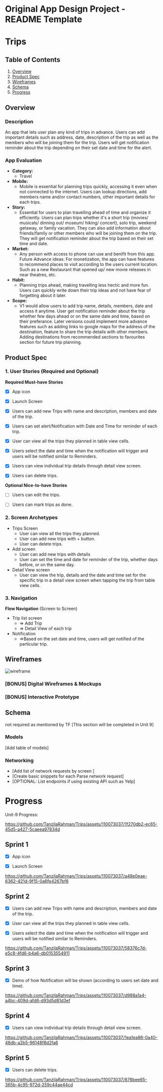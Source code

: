 Original App Design Project - README Template
===

# Trips

## Table of Contents

1. [Overview](#Overview)
2. [Product Spec](#Product-Spec)
3. [Wireframes](#Wireframes)
4. [Schema](#Schema)
5. [Progress](#Progress)

## Overview

### Description

An app that lets user plan any kind of trips in advance. Users can add important details such as address, date, description of the trip as well as the members who will be joining them for the trip. Users will get notification reminder about the trip depending on their set date and time for the alert. 

### App Evaluation

- **Category:** 
    - Travel
- **Mobile:**
    - Mobile is essential for planning trips quickly, accessing it even when not connected to the internet. Users can lookup directions, add members name and/or contact numbers, other important details for each trips.
- **Story:**
    - Essential for users to plan travelling ahead of time and organize it efficiently. Users can plan trips whether it's a short trip (movies/ musicals/ dinning out/ museum/ hiking/ concert), solo trip, weekend getaway, or family vacation. They can also add information about friends/family or other members who will be joining them on the trip. They will get notification reminder about the trip based on their set time and date.  
- **Market:**
    - Any person with access to phone can use and benifit from this app. Future Advance ideas: For monetization, the app can have features to recommend places to visit according to the users current location. Such as a new Restaurant that opened up/ new movie releases in near theatres, etc.
- **Habit:**
    - Planning trips ahead, making travelling less hectic and more fun. Users can quickly write down their trip ideas and not have fear of forgetting about it later.
- **Scope:**
    - V1 would allow users to add trip name, details, members, date and access it anytime. User get notification reminder about the trip whether few days ahead or on the same date and time, based on their preferance. Later versions could implement more advance features such as adding links to google maps for the address of the destination, feature to share the trip details with other members. Adding destinations from recommended sections to favourites section for future trip planning. 


## Product Spec

### 1. User Stories (Required and Optional)

**Required Must-have Stories**
- [x] App icon
- [x] Launch Screen
- [x] Users can add new Trips with name and description, members and date of the trip.
- [x] Users can set alert/Notification with Date and Time for reminder of each trip.
- [x] User can view all the trips they planned in table view cells. 
- [x] Users select the date and time when the notification will trigger and users will be notified similar to Reminders. 
- [x] Users can view individual trip details through detail view screen. 
- [x] Users can delete trips.


**Optional Nice-to-have Stories**

- [ ] Users can edit the trips.
- [ ] Users can mark trips as done.


### 2. Screen Archetypes

- Trips Screen
    - User can view all the trips they planned.
    - User can add new trips with + button.
    - User can delete trips. 
- Add screen 
    -  User can add new trips with details
    -  User can set the time and date for reminder of the trip, whether days before, or on the same day. 
- Detail View screen
    - User can view the trip, details and the date and time set for the specific trip in a detail view screen when tapping the trip from table view cells. 

### 3. Navigation


**Flow Navigation** (Screen to Screen)

- Trip list screen
  - => Add Trip
  - => Detail View of each trip
- Notification
  - =>Based on the set date and time, users will get notified of the particular trip. 


## Wireframes

![wireframe](https://github.com/TanzilaRahman/Trip-planner/assets/110073037/2d0a2c47-ad3d-4343-8dcc-3ecb1d4a18fc)


### [BONUS] Digital Wireframes & Mockups

### [BONUS] Interactive Prototype

## Schema 
not required as mentioned by TF
[This section will be completed in Unit 9] 

### Models

[Add table of models]


### Networking

- [Add list of network requests by screen ]
- [Create basic snippets for each Parse network request]
- [OPTIONAL: List endpoints if using existing API such as Yelp]

# Progress
Unit-9 Progress:


https://github.com/TanzilaRahman/Trips/assets/110073037/1f270db2-ec65-45d5-a427-5caeea97834d


## Sprint 1

- [x] App icon
- [x] Launch Screen



https://github.com/TanzilaRahman/Trips/assets/110073037/a48e0eae-6362-421d-9f15-0a6fe4267bf8




## Sprint 2
- [x] Users can add new Trips with name and description, members and date of the trip.
- [x] User can view all the trips they planned in table view cells. 
- [x] Users select the date and time when the notification will trigger and users will be notified similar to Reminders. 




https://github.com/TanzilaRahman/Trips/assets/110073037/58376c7d-e5c8-4fd6-b4a6-db0153554911



## Sprint 3
- [x] Demo of how Notification will be shown (according to users set date and time).






https://github.com/TanzilaRahman/Trips/assets/110073037/d988a1a4-a4bc-409d-afd6-d93d5d81d3ef



## Sprint 4
- [x] Users can view individual trip details through detail view screen. 





https://github.com/TanzilaRahman/Trips/assets/110073037/1ea1ea86-0a40-48db-a2b5-96148f8d2fa6





## Sprint 5 

- [x] Users can delete trips.
      
https://github.com/TanzilaRahman/Trips/assets/110073037/876bee65-365b-4c95-972d-259c44ae44cd




